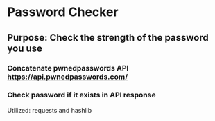 # Password Checker
## Purpose: Check the strength of the password you use
### Concatenate pwnedpasswords API https://api.pwnedpasswords.com/
### Check password if it exists in API response
Utilized: requests and hashlib
